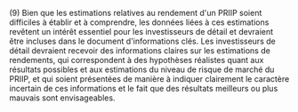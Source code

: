 (9) Bien que les estimations relatives au rendement d'un PRIIP soient difficiles à établir et à comprendre, les données liées à ces estimations revêtent un intérêt essentiel pour les investisseurs de détail et devraient être incluses dans le document d'informations clés. Les investisseurs de détail devraient recevoir des informations claires sur les estimations de rendements, qui correspondent à des hypothèses réalistes quant aux résultats possibles et aux estimations du niveau de risque de marché du PRIIP, et qui soient présentées de manière à indiquer clairement le caractère incertain de ces informations et le fait que des résultats meilleurs ou plus mauvais sont envisageables.